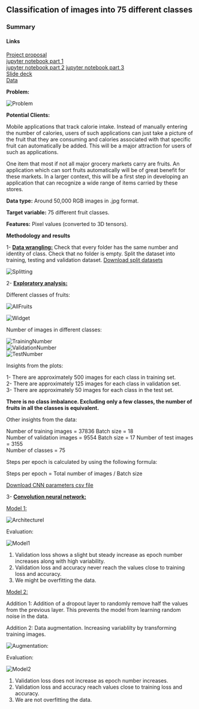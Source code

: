 ## Classification of images into 75 different classes     
      
### Summary     
      
#### Links    
    
[Project proposal](https://github.com/rali88/Capstone-Fruit-classification-using-ConvNet/blob/master/Analysis%20report.pdf)      
[jupyter notebook part 1](https://github.com/rali88/Capstone-Fruit-classification-using-ConvNet/blob/master/P1_GettingDataReady.ipynb)     
[jupyter notebook part 2](https://github.com/rali88/Capstone-Fruit-classification-using-ConvNet/blob/master/P2_VisualizationEDA.ipynb)         [jupyter notebook part 3](https://github.com/rali88/Capstone-Fruit-classification-using-ConvNet/blob/master/P3_ConvNet.ipynb)        
[Slide deck](https://github.com/rali88/Capstone-Fruit-classification-using-ConvNet/blob/master/Slide%20Deck.pptx)         
[Data](https://www.kaggle.com/moltean/fruits)
        
**Problem:**         
        
![Problem](https://github.com/rali88/Capstone-Fruit-classification-using-ConvNet/blob/master/Images/Problem.PNG)
         
**Potential Clients:**    
        
Mobile applications that track calorie intake. Instead of manually entering the number of calories, users of such applications can just take a picture of the fruit that they are consuming and calories associated with that specific fruit can automatically be added. This will be a major attraction for users of such as applications.        
              
One item that most if not all major grocery markets carry are fruits. An application which can sort fruits automatically will be of great benefit for these markets. In a larger context, this will be a first step in developing an application that can recognize a wide range of items carried by these stores.
            
**Data type:** Around 50,000 RGB images in .jpg format. 
     
**Target variable:** 75 different fruit classes.   
       
**Features:** Pixel values (converted to 3D tensors).   
      
**Methodology and results**
      
1- [**Data wrangling:**](https://www.kaggle.com/rehanali88/kaggle-for-deep-learning-p-1-getting-data-ready) Check that every folder has the same number and identity of class. Check that no folder is empty. Split the dataset into training, testing and validation dataset. [Download split datasets](https://www.kaggle.com/kernels/svzip/4423114)       
          
![Splitting](https://github.com/rali88/Capstone-Fruit-classification-using-ConvNet/blob/master/Images/DataSplitting.PNG)          
       
2- [**Exploratory analysis:**](https://www.kaggle.com/rehanali88/kaggle-for-deep-learning-p-2-visualization-eda)         
             
Different classes of fruits:        

![AllFruits](https://github.com/rali88/Capstone-Fruit-classification-using-ConvNet/blob/master/Images/fruits.png)   
                       
![Widget](https://github.com/rali88/Capstone-Fruit-classification-using-ConvNet/blob/master/Images/iWidget.png)             
       
Number of images in different classes:     
      
![TrainingNumber](https://github.com/rali88/Capstone-Fruit-classification-using-ConvNet/blob/master/Images/trainingSet.png)      
![ValidationNumber](https://github.com/rali88/Capstone-Fruit-classification-using-ConvNet/blob/master/Images/validationSet.png)       
![TestNumber](https://github.com/rali88/Capstone-Fruit-classification-using-ConvNet/blob/master/Images/testSet.png)        
       
Insights from the plots:           
       
1- There are approximately 500 images for each class in training set.      
2- There are approximately 125 images for each class in validation set.       
3- There are approximately 50 images for each class in the test set.        
          
**There is no class imbalance. Excluding only a few classes, the number of fruits in all the classes is equivalent.**
      
Other insights from the data:     
       
Number of training images = 37836             Batch size = 18     
Number of validation images = 9554            Batch size = 17
Number of test images = 3155      
Number of classes = 75             
          
Steps per epoch is calculated by using the following formula:         
         
Steps per epoch = Total number of images / Batch size         
          
[Download CNN parameters csv file](https://www.kaggle.com/kernels/svzip/4504282)        
             
3- [**Convolution neural network:**](https://www.kaggle.com/rehanali88/kaggle-for-deep-learning-p-3-conv-net)       
        
 [Model 1:](https://github.com/rali88/Capstone-Fruit-classification-using-ConvNet/tree/master/Model%201)          
         
![Architecturel](https://github.com/rali88/Capstone-Fruit-classification-using-ConvNet/blob/master/Images/Architecture.PNG)      
          
Evaluation:         
         
![Model1](https://github.com/rali88/Capstone-Fruit-classification-using-ConvNet/blob/master/Images/Model1.png)         
          
1.	Validation loss shows a slight but steady increase as epoch number increases along with high variability.          
2.	Validation loss and accuracy never reach the values close to training loss and accuracy.            
3.	We might be overfitting the data.       
            
[Model 2:](https://github.com/rali88/Capstone-Fruit-classification-using-ConvNet/tree/master/Model%202)           
           
Addition 1: Addition of a dropout layer to randomly remove half the values from the previous layer. This prevents the model from learning random noise in the data.          
           
Addition 2: Data augmentation. Increasing variablilty by transforming training images.            
           
![Augmentation:](https://github.com/rali88/Capstone-Fruit-classification-using-ConvNet/blob/master/Images/Orange.png)          
            
Evaluation:         
          
![Model2](https://github.com/rali88/Capstone-Fruit-classification-using-ConvNet/blob/master/Images/Model1%2B2.png)
            
1.	Validation loss does not increase as epoch number increases.          
2.	Validation loss and accuracy reach values close to training loss and accuracy.            
3.	We are not overfitting the data.               
